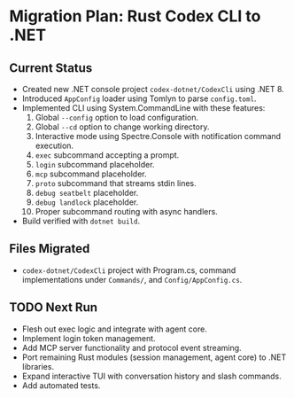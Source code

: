 # Migration Plan: Rust Codex CLI to .NET

## Current Status
- Created new .NET console project `codex-dotnet/CodexCli` using .NET 8.
- Introduced `AppConfig` loader using Tomlyn to parse `config.toml`.
- Implemented CLI using System.CommandLine with these features:
  1. Global `--config` option to load configuration.
  2. Global `--cd` option to change working directory.
  3. Interactive mode using Spectre.Console with notification command execution.
  4. `exec` subcommand accepting a prompt.
  5. `login` subcommand placeholder.
  6. `mcp` subcommand placeholder.
  7. `proto` subcommand that streams stdin lines.
  8. `debug seatbelt` placeholder.
  9. `debug landlock` placeholder.
  10. Proper subcommand routing with async handlers.
- Build verified with `dotnet build`.

## Files Migrated
- `codex-dotnet/CodexCli` project with Program.cs, command implementations under `Commands/`, and `Config/AppConfig.cs`.

## TODO Next Run
- Flesh out exec logic and integrate with agent core.
- Implement login token management.
- Add MCP server functionality and protocol event streaming.
- Port remaining Rust modules (session management, agent core) to .NET libraries.
- Expand interactive TUI with conversation history and slash commands.
- Add automated tests.
